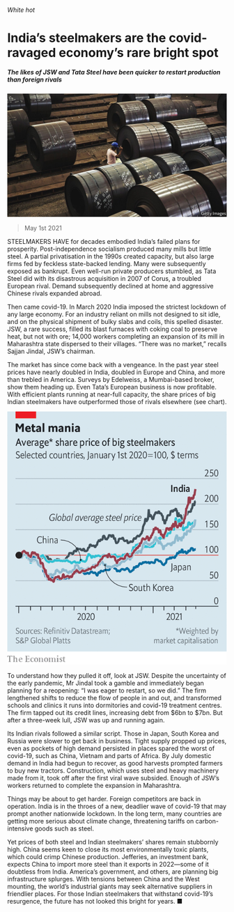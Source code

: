 ###### White hot

# India’s steelmakers are the covid-ravaged economy’s rare bright spot 

##### The likes of JSW and Tata Steel have been quicker to restart production than foreign rivals 

![image](images/20210501_wbp005.jpg) 

> May 1st 2021 

STEELMAKERS HAVE for decades embodied India’s failed plans for prosperity. Post-independence socialism produced many mills but little steel. A partial privatisation in the 1990s created capacity, but also large firms fed by feckless state-backed lending. Many were subsequently exposed as bankrupt. Even well-run private producers stumbled, as Tata Steel did with its disastrous acquisition in 2007 of Corus, a troubled European rival. Demand subsequently declined at home and aggressive Chinese rivals expanded abroad.

Then came covid-19. In March 2020 India imposed the strictest lockdown of any large economy. For an industry reliant on mills not designed to sit idle, and on the physical shipment of bulky slabs and coils, this spelled disaster. JSW, a rare success, filled its blast furnaces with coking coal to preserve heat, but not with ore; 14,000 workers completing an expansion of its mill in Maharashtra state dispersed to their villages. “There was no market,” recalls Sajjan Jindal, JSW’s chairman.


The market has since come back with a vengeance. In the past year steel prices have nearly doubled in India, doubled in Europe and China, and more than trebled in America. Surveys by Edelweiss, a Mumbai-based broker, show them heading up. Even Tata’s European business is now profitable. With efficient plants running at near-full capacity, the share prices of big Indian steelmakers have outperformed those of rivals elsewhere (see chart).

![image](images/20210501_WBC043.png) 


To understand how they pulled it off, look at JSW. Despite the uncertainty of the early pandemic, Mr Jindal took a gamble and immediately began planning for a reopening: “I was eager to restart, so we did.” The firm lengthened shifts to reduce the flow of people in and out, and transformed schools and clinics it runs into dormitories and covid-19 treatment centres. The firm tapped out its credit lines, increasing debt from $6bn to $7bn. But after a three-week lull, JSW was up and running again.

Its Indian rivals followed a similar script. Those in Japan, South Korea and Russia were slower to get back in business. Tight supply propped up prices, even as pockets of high demand persisted in places spared the worst of covid-19, such as China, Vietnam and parts of Africa. By July domestic demand in India had begun to recover, as good harvests prompted farmers to buy new tractors. Construction, which uses steel and heavy machinery made from it, took off after the first viral wave subsided. Enough of JSW’s workers returned to complete the expansion in Maharashtra.

Things may be about to get harder. Foreign competitors are back in operation. India is in the throes of a new, deadlier wave of covid-19 that may prompt another nationwide lockdown. In the long term, many countries are getting more serious about climate change, threatening tariffs on carbon-intensive goods such as steel.

Yet prices of both steel and Indian steelmakers’ shares remain stubbornly high. China seems keen to close its most environmentally toxic plants, which could crimp Chinese production. Jefferies, an investment bank, expects China to import more steel than it exports in 2022—some of it doubtless from India. America’s government, and others, are planning big infrastructure splurges. With tensions between China and the West mounting, the world’s industrial giants may seek alternative suppliers in friendlier places. For those Indian steelmakers that withstand covid-19’s resurgence, the future has not looked this bright for years. ■

